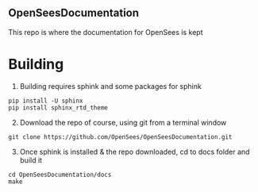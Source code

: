 ## OpenSeesDocumentation

This repo is where the documentation for OpenSees is kept

# Building

1. Building requires sphink and some packages for sphink

```
pip install -U sphinx
pip install sphinx_rtd_theme
```

2. Download the repo of course, using git from a terminal window

```
git clone https://github.com/OpenSees/OpenSeesDocumentation.git
```

3. Once sphink is installed & the repo downloaded, cd to docs folder and build it

```
cd OpenSeesDocumentation/docs
make
```